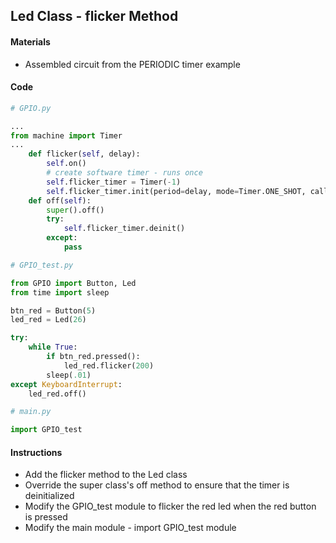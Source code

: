 ## Led Class - flicker Method

#### Materials
 - Assembled circuit from the PERIODIC timer example

#### Code
```Python
# GPIO.py

...
from machine import Timer
...
    def flicker(self, delay):
        self.on()
        # create software timer - runs once
        self.flicker_timer = Timer(-1)
        self.flicker_timer.init(period=delay, mode=Timer.ONE_SHOT, callback=lambda t : self.off())
    def off(self):
        super().off()
        try:
            self.flicker_timer.deinit()
        except:
            pass
```
```Python
# GPIO_test.py

from GPIO import Button, Led
from time import sleep

btn_red = Button(5)
led_red = Led(26)

try:
    while True:
        if btn_red.pressed():
            led_red.flicker(200)
        sleep(.01)
except KeyboardInterrupt:
    led_red.off()
```
```Python
# main.py

import GPIO_test
```
#### Instructions
 - Add the flicker method to the Led class
 - Override the super class's off method to ensure that the timer is deinitialized
 - Modify the GPIO_test module to flicker the red led when the red button is pressed
 - Modify the main module - import GPIO_test module
